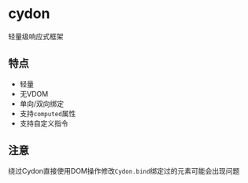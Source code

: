 # cydon

轻量级响应式框架

## 特点
- 轻量
- 无VDOM
- 单向/双向绑定
- 支持`computed`属性
- 支持自定义指令

## 注意
绕过Cydon直接使用DOM操作修改`Cydon.bind`绑定过的元素可能会出现问题